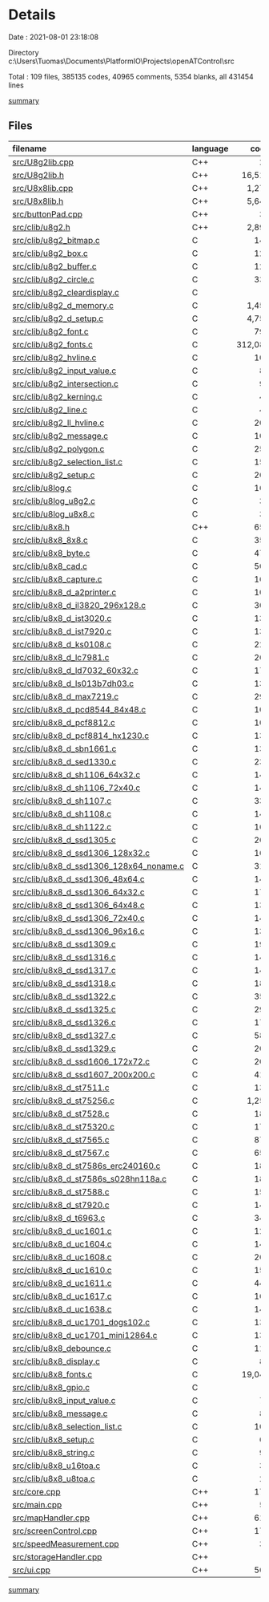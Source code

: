# Details

Date : 2021-08-01 23:18:08

Directory c:\Users\Tuomas\Documents\PlatformIO\Projects\openATControl\src

Total : 109 files,  385135 codes, 40965 comments, 5354 blanks, all 431454 lines

[summary](results.md)

## Files
| filename | language | code | comment | blank | total |
| :--- | :--- | ---: | ---: | ---: | ---: |
| [src/U8g2lib.cpp](/src/U8g2lib.cpp) | C++ | 27 | 37 | 13 | 77 |
| [src/U8g2lib.h](/src/U8g2lib.h) | C++ | 16,512 | 107 | 103 | 16,722 |
| [src/U8x8lib.cpp](/src/U8x8lib.cpp) | C++ | 1,276 | 295 | 303 | 1,874 |
| [src/U8x8lib.h](/src/U8x8lib.h) | C++ | 5,648 | 82 | 93 | 5,823 |
| [src/buttonPad.cpp](/src/buttonPad.cpp) | C++ | 34 | 0 | 10 | 44 |
| [src/clib/u8g2.h](/src/clib/u8g2.h) | C++ | 2,896 | 240 | 157 | 3,293 |
| [src/clib/u8g2_bitmap.c](/src/clib/u8g2_bitmap.c) | C | 146 | 41 | 32 | 219 |
| [src/clib/u8g2_box.c](/src/clib/u8g2_box.c) | C | 129 | 45 | 34 | 208 |
| [src/clib/u8g2_buffer.c](/src/clib/u8g2_buffer.c) | C | 120 | 65 | 29 | 214 |
| [src/clib/u8g2_circle.c](/src/clib/u8g2_circle.c) | C | 331 | 68 | 81 | 480 |
| [src/clib/u8g2_cleardisplay.c](/src/clib/u8g2_cleardisplay.c) | C | 8 | 44 | 3 | 55 |
| [src/clib/u8g2_d_memory.c](/src/clib/u8g2_d_memory.c) | C | 1,453 | 3 | 3 | 1,459 |
| [src/clib/u8g2_d_setup.c](/src/clib/u8g2_d_setup.c) | C | 4,753 | 611 | 3 | 5,367 |
| [src/clib/u8g2_font.c](/src/clib/u8g2_font.c) | C | 794 | 313 | 185 | 1,292 |
| [src/clib/u8g2_fonts.c](/src/clib/u8g2_fonts.c) | C | 312,082 | 31,495 | 2 | 343,579 |
| [src/clib/u8g2_hvline.c](/src/clib/u8g2_hvline.c) | C | 108 | 118 | 30 | 256 |
| [src/clib/u8g2_input_value.c](/src/clib/u8g2_input_value.c) | C | 82 | 51 | 18 | 151 |
| [src/clib/u8g2_intersection.c](/src/clib/u8g2_intersection.c) | C | 94 | 63 | 20 | 177 |
| [src/clib/u8g2_kerning.c](/src/clib/u8g2_kerning.c) | C | 41 | 44 | 10 | 95 |
| [src/clib/u8g2_line.c](/src/clib/u8g2_line.c) | C | 47 | 35 | 11 | 93 |
| [src/clib/u8g2_ll_hvline.c](/src/clib/u8g2_ll_hvline.c) | C | 202 | 118 | 52 | 372 |
| [src/clib/u8g2_message.c](/src/clib/u8g2_message.c) | C | 109 | 57 | 32 | 198 |
| [src/clib/u8g2_polygon.c](/src/clib/u8g2_polygon.c) | C | 258 | 28 | 61 | 347 |
| [src/clib/u8g2_selection_list.c](/src/clib/u8g2_selection_list.c) | C | 159 | 83 | 43 | 285 |
| [src/clib/u8g2_setup.c](/src/clib/u8g2_setup.c) | C | 268 | 92 | 91 | 451 |
| [src/clib/u8log.c](/src/clib/u8log.c) | C | 167 | 67 | 27 | 261 |
| [src/clib/u8log_u8g2.c](/src/clib/u8log_u8g2.c) | C | 33 | 61 | 5 | 99 |
| [src/clib/u8log_u8x8.c](/src/clib/u8log_u8x8.c) | C | 34 | 35 | 7 | 76 |
| [src/clib/u8x8.h](/src/clib/u8x8.h) | C++ | 653 | 350 | 195 | 1,198 |
| [src/clib/u8x8_8x8.c](/src/clib/u8x8_8x8.c) | C | 351 | 91 | 52 | 494 |
| [src/clib/u8x8_byte.c](/src/clib/u8x8_byte.c) | C | 479 | 110 | 78 | 667 |
| [src/clib/u8x8_cad.c](/src/clib/u8x8_cad.c) | C | 504 | 201 | 45 | 750 |
| [src/clib/u8x8_capture.c](/src/clib/u8x8_capture.c) | C | 169 | 52 | 33 | 254 |
| [src/clib/u8x8_d_a2printer.c](/src/clib/u8x8_d_a2printer.c) | C | 100 | 57 | 25 | 182 |
| [src/clib/u8x8_d_il3820_296x128.c](/src/clib/u8x8_d_il3820_296x128.c) | C | 300 | 157 | 96 | 553 |
| [src/clib/u8x8_d_ist3020.c](/src/clib/u8x8_d_ist3020.c) | C | 136 | 38 | 27 | 201 |
| [src/clib/u8x8_d_ist7920.c](/src/clib/u8x8_d_ist7920.c) | C | 134 | 40 | 29 | 203 |
| [src/clib/u8x8_d_ks0108.c](/src/clib/u8x8_d_ks0108.c) | C | 227 | 72 | 46 | 345 |
| [src/clib/u8x8_d_lc7981.c](/src/clib/u8x8_d_lc7981.c) | C | 260 | 148 | 63 | 471 |
| [src/clib/u8x8_d_ld7032_60x32.c](/src/clib/u8x8_d_ld7032_60x32.c) | C | 170 | 46 | 28 | 244 |
| [src/clib/u8x8_d_ls013b7dh03.c](/src/clib/u8x8_d_ls013b7dh03.c) | C | 134 | 43 | 21 | 198 |
| [src/clib/u8x8_d_max7219.c](/src/clib/u8x8_d_max7219.c) | C | 294 | 64 | 47 | 405 |
| [src/clib/u8x8_d_pcd8544_84x48.c](/src/clib/u8x8_d_pcd8544_84x48.c) | C | 108 | 37 | 22 | 167 |
| [src/clib/u8x8_d_pcf8812.c](/src/clib/u8x8_d_pcf8812.c) | C | 105 | 65 | 24 | 194 |
| [src/clib/u8x8_d_pcf8814_hx1230.c](/src/clib/u8x8_d_pcf8814_hx1230.c) | C | 130 | 44 | 25 | 199 |
| [src/clib/u8x8_d_sbn1661.c](/src/clib/u8x8_d_sbn1661.c) | C | 135 | 47 | 36 | 218 |
| [src/clib/u8x8_d_sed1330.c](/src/clib/u8x8_d_sed1330.c) | C | 231 | 67 | 54 | 352 |
| [src/clib/u8x8_d_sh1106_64x32.c](/src/clib/u8x8_d_sh1106_64x32.c) | C | 142 | 48 | 26 | 216 |
| [src/clib/u8x8_d_sh1106_72x40.c](/src/clib/u8x8_d_sh1106_72x40.c) | C | 142 | 49 | 26 | 217 |
| [src/clib/u8x8_d_sh1107.c](/src/clib/u8x8_d_sh1107.c) | C | 338 | 90 | 74 | 502 |
| [src/clib/u8x8_d_sh1108.c](/src/clib/u8x8_d_sh1108.c) | C | 141 | 55 | 30 | 226 |
| [src/clib/u8x8_d_sh1122.c](/src/clib/u8x8_d_sh1122.c) | C | 165 | 87 | 36 | 288 |
| [src/clib/u8x8_d_ssd1305.c](/src/clib/u8x8_d_ssd1305.c) | C | 269 | 60 | 61 | 390 |
| [src/clib/u8x8_d_ssd1306_128x32.c](/src/clib/u8x8_d_ssd1306_128x32.c) | C | 169 | 53 | 31 | 253 |
| [src/clib/u8x8_d_ssd1306_128x64_noname.c](/src/clib/u8x8_d_ssd1306_128x64_noname.c) | C | 315 | 76 | 75 | 466 |
| [src/clib/u8x8_d_ssd1306_48x64.c](/src/clib/u8x8_d_ssd1306_48x64.c) | C | 144 | 52 | 20 | 216 |
| [src/clib/u8x8_d_ssd1306_64x32.c](/src/clib/u8x8_d_ssd1306_64x32.c) | C | 175 | 49 | 35 | 259 |
| [src/clib/u8x8_d_ssd1306_64x48.c](/src/clib/u8x8_d_ssd1306_64x48.c) | C | 139 | 48 | 27 | 214 |
| [src/clib/u8x8_d_ssd1306_72x40.c](/src/clib/u8x8_d_ssd1306_72x40.c) | C | 140 | 98 | 29 | 267 |
| [src/clib/u8x8_d_ssd1306_96x16.c](/src/clib/u8x8_d_ssd1306_96x16.c) | C | 139 | 48 | 27 | 214 |
| [src/clib/u8x8_d_ssd1309.c](/src/clib/u8x8_d_ssd1309.c) | C | 191 | 55 | 43 | 289 |
| [src/clib/u8x8_d_ssd1316.c](/src/clib/u8x8_d_ssd1316.c) | C | 140 | 59 | 38 | 237 |
| [src/clib/u8x8_d_ssd1317.c](/src/clib/u8x8_d_ssd1317.c) | C | 143 | 64 | 35 | 242 |
| [src/clib/u8x8_d_ssd1318.c](/src/clib/u8x8_d_ssd1318.c) | C | 181 | 78 | 59 | 318 |
| [src/clib/u8x8_d_ssd1322.c](/src/clib/u8x8_d_ssd1322.c) | C | 358 | 101 | 75 | 534 |
| [src/clib/u8x8_d_ssd1325.c](/src/clib/u8x8_d_ssd1325.c) | C | 299 | 80 | 57 | 436 |
| [src/clib/u8x8_d_ssd1326.c](/src/clib/u8x8_d_ssd1326.c) | C | 175 | 60 | 43 | 278 |
| [src/clib/u8x8_d_ssd1327.c](/src/clib/u8x8_d_ssd1327.c) | C | 587 | 214 | 152 | 953 |
| [src/clib/u8x8_d_ssd1329.c](/src/clib/u8x8_d_ssd1329.c) | C | 207 | 49 | 43 | 299 |
| [src/clib/u8x8_d_ssd1606_172x72.c](/src/clib/u8x8_d_ssd1606_172x72.c) | C | 204 | 128 | 63 | 395 |
| [src/clib/u8x8_d_ssd1607_200x200.c](/src/clib/u8x8_d_ssd1607_200x200.c) | C | 410 | 187 | 122 | 719 |
| [src/clib/u8x8_d_st7511.c](/src/clib/u8x8_d_st7511.c) | C | 135 | 51 | 29 | 215 |
| [src/clib/u8x8_d_st75256.c](/src/clib/u8x8_d_st75256.c) | C | 1,256 | 209 | 312 | 1,777 |
| [src/clib/u8x8_d_st7528.c](/src/clib/u8x8_d_st7528.c) | C | 189 | 81 | 44 | 314 |
| [src/clib/u8x8_d_st75320.c](/src/clib/u8x8_d_st75320.c) | C | 174 | 59 | 39 | 272 |
| [src/clib/u8x8_d_st7565.c](/src/clib/u8x8_d_st7565.c) | C | 873 | 171 | 182 | 1,226 |
| [src/clib/u8x8_d_st7567.c](/src/clib/u8x8_d_st7567.c) | C | 656 | 93 | 111 | 860 |
| [src/clib/u8x8_d_st7586s_erc240160.c](/src/clib/u8x8_d_st7586s_erc240160.c) | C | 185 | 40 | 32 | 257 |
| [src/clib/u8x8_d_st7586s_s028hn118a.c](/src/clib/u8x8_d_st7586s_s028hn118a.c) | C | 181 | 35 | 31 | 247 |
| [src/clib/u8x8_d_st7588.c](/src/clib/u8x8_d_st7588.c) | C | 155 | 57 | 45 | 257 |
| [src/clib/u8x8_d_st7920.c](/src/clib/u8x8_d_st7920.c) | C | 144 | 61 | 31 | 236 |
| [src/clib/u8x8_d_t6963.c](/src/clib/u8x8_d_t6963.c) | C | 347 | 155 | 62 | 564 |
| [src/clib/u8x8_d_uc1601.c](/src/clib/u8x8_d_uc1601.c) | C | 126 | 39 | 24 | 189 |
| [src/clib/u8x8_d_uc1604.c](/src/clib/u8x8_d_uc1604.c) | C | 146 | 59 | 36 | 241 |
| [src/clib/u8x8_d_uc1608.c](/src/clib/u8x8_d_uc1608.c) | C | 261 | 69 | 64 | 394 |
| [src/clib/u8x8_d_uc1610.c](/src/clib/u8x8_d_uc1610.c) | C | 158 | 103 | 44 | 305 |
| [src/clib/u8x8_d_uc1611.c](/src/clib/u8x8_d_uc1611.c) | C | 446 | 118 | 70 | 634 |
| [src/clib/u8x8_d_uc1617.c](/src/clib/u8x8_d_uc1617.c) | C | 165 | 44 | 33 | 242 |
| [src/clib/u8x8_d_uc1638.c](/src/clib/u8x8_d_uc1638.c) | C | 140 | 51 | 33 | 224 |
| [src/clib/u8x8_d_uc1701_dogs102.c](/src/clib/u8x8_d_uc1701_dogs102.c) | C | 137 | 43 | 24 | 204 |
| [src/clib/u8x8_d_uc1701_mini12864.c](/src/clib/u8x8_d_uc1701_mini12864.c) | C | 139 | 43 | 24 | 206 |
| [src/clib/u8x8_debounce.c](/src/clib/u8x8_debounce.c) | C | 111 | 76 | 19 | 206 |
| [src/clib/u8x8_display.c](/src/clib/u8x8_display.c) | C | 88 | 56 | 21 | 165 |
| [src/clib/u8x8_fonts.c](/src/clib/u8x8_fonts.c) | C | 19,043 | 789 | 2 | 19,834 |
| [src/clib/u8x8_gpio.c](/src/clib/u8x8_gpio.c) | C | 5 | 40 | 5 | 50 |
| [src/clib/u8x8_input_value.c](/src/clib/u8x8_input_value.c) | C | 70 | 44 | 10 | 124 |
| [src/clib/u8x8_message.c](/src/clib/u8x8_message.c) | C | 87 | 47 | 19 | 153 |
| [src/clib/u8x8_selection_list.c](/src/clib/u8x8_selection_list.c) | C | 100 | 53 | 21 | 174 |
| [src/clib/u8x8_setup.c](/src/clib/u8x8_setup.c) | C | 69 | 62 | 17 | 148 |
| [src/clib/u8x8_string.c](/src/clib/u8x8_string.c) | C | 98 | 60 | 13 | 171 |
| [src/clib/u8x8_u16toa.c](/src/clib/u8x8_u16toa.c) | C | 36 | 36 | 5 | 77 |
| [src/clib/u8x8_u8toa.c](/src/clib/u8x8_u8toa.c) | C | 27 | 35 | 6 | 68 |
| [src/core.cpp](/src/core.cpp) | C++ | 177 | 43 | 34 | 254 |
| [src/main.cpp](/src/main.cpp) | C++ | 59 | 1 | 24 | 84 |
| [src/mapHandler.cpp](/src/mapHandler.cpp) | C++ | 616 | 67 | 79 | 762 |
| [src/screenControl.cpp](/src/screenControl.cpp) | C++ | 178 | 5 | 37 | 220 |
| [src/speedMeasurement.cpp](/src/speedMeasurement.cpp) | C++ | 39 | 1 | 9 | 49 |
| [src/storageHandler.cpp](/src/storageHandler.cpp) | C++ | 7 | 0 | 10 | 17 |
| [src/ui.cpp](/src/ui.cpp) | C++ | 568 | 54 | 122 | 744 |

[summary](results.md)